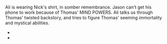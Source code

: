 Ali is wearing Nick's shirt, in somber remembrance. Jason can't get his phone to work because of Thomas' MIND POWERS. Ali talks us through Thomas' twisted backstory, and tries to figure Thomas' seeming immortality and mystical abilities.

* [](086D-086C--Take02--.md)
* [](086F-086E--TalkToDir.--.md)
